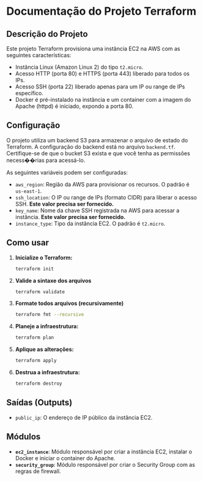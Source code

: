 # Documentação do Projeto Terraform

## Descrição do Projeto

Este projeto Terraform provisiona uma instância EC2 na AWS com as seguintes características:

- Instância Linux (Amazon Linux 2) do tipo `t2.micro`.
- Acesso HTTP (porta 80) e HTTPS (porta 443) liberado para todos os IPs.
- Acesso SSH (porta 22) liberado apenas para um IP ou range de IPs específico.
- Docker é pré-instalado na instância e um container com a imagem do Apache (httpd) é iniciado, expondo a porta 80.

## Configuração

O projeto utiliza um backend S3 para armazenar o arquivo de estado do Terraform. A configuração do backend está no arquivo `backend.tf`. Certifique-se de que o bucket S3 exista e que você tenha as permissões necess��rias para acessá-lo.

As seguintes variáveis podem ser configuradas:

- `aws_region`: Região da AWS para provisionar os recursos. O padrão é `us-east-1`.
- `ssh_location`: O IP ou range de IPs (formato CIDR) para liberar o acesso SSH. **Este valor precisa ser fornecido.**
- `key_name`: Nome da chave SSH registrada na AWS para acessar a instância. **Este valor precisa ser fornecido.**
- `instance_type`: Tipo da instância EC2. O padrão é `t2.micro`.

## Como usar

1. **Inicialize o Terraform:**

   ```bash
   terraform init
   ```
2. **Valide a sintaxe dos arquivos**
   
    ```bash
   terraform validate
   ```

3. **Formate todos arquivos (recursivamente)**

   ```bash
   terraform fmt --recursive
   ```

4. **Planeje a infraestrutura:**

   ```bash
   terraform plan 
   ```

5. **Aplique as alterações:**

   ```bash
   terraform apply 
   ```

6. **Destrua a infraestrutura:**

   ```bash
   terraform destroy 
   ```

## Saídas (Outputs)

- `public_ip`: O endereço de IP público da instância EC2.

## Módulos

- **`ec2_instance`**: Módulo responsável por criar a instância EC2, instalar o Docker e iniciar o container do Apache.
- **`security_group`**: Módulo responsável por criar o Security Group com as regras de firewall.
